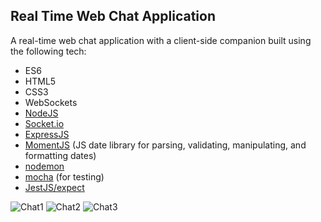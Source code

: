 ## Real Time Web Chat Application ##

A real-time web chat application with a client-side companion built using the following tech:

* ES6
* HTML5
* CSS3
* WebSockets 
* [NodeJS](https://nodejs.org/en/)
* [Socket.io](https://socket.io/)
* [ExpressJS](https://www.npmjs.com/package/express)
* [MomentJS](https://www.npmjs.com/package/moment) (JS date library for parsing, validating, manipulating, and formatting dates)
* [nodemon](https://www.npmjs.com/package/nodemon)
* [mocha](https://www.npmjs.com/package/mocha) (for testing)
* [JestJS/expect](https://www.npmjs.com/package/expect)

![Chat1](https://github.com/javida1492/simple-chat-app/blob/master/chat1.png)
![Chat2](https://github.com/javida1492/simple-chat-app/blob/master/chat2.png)
![Chat3](https://github.com/javida1492/simple-chat-app/blob/master/chat3.png)
